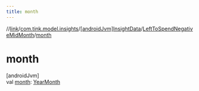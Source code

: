 ```yaml
---
title: month
---
```

//[link](../../../../index.html)/[com.tink.model.insights](../../index.html)/[[androidJvm]InsightData](../index.html)/[LeftToSpendNegativeMidMonth](index.html)/[month](month.html)



# month



[androidJvm]\
val [month](month.html): [YearMonth](../../../com.tink.model.time/[android-jvm]-year-month/index.html)




